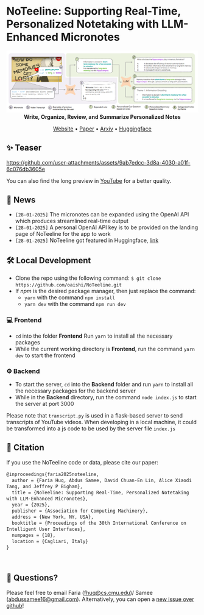 # NoTeeline: Supporting Real-Time, Personalized Notetaking with LLM-Enhanced Micronotes

<p align = "center">
    <img src="Assets/summary.png" alt="NoTeeline Summary" width="800px">
    <br>
    <b>Write, Organize, Review, and Summarize Personalized Notes</b>
</p>

<p align = "center">
    <a target = "_blank" href = "https://noteeline.vercel.app/">Website</a> •
    <a target = "_blank" href = "https://doi.org/10.1145/3708359.3712086">Paper</a> •
    <a target = "_blank" href = "https://arxiv.org/abs/2409.16493">Arxiv</a> •
    <a target = "_blank" href = "https://huggingface.co/papers/2409.16493">Huggingface</a>
</p>

## ✨ Teaser

https://github.com/user-attachments/assets/9ab7edcc-3d8a-4030-a01f-6c076db3605e

You can also find the long preview in <a target = "_blank" href = "https://www.youtube.com/watch?v=UUWTUbET86I">YouTube</a> for a better quality.

## 📰 News
- `[28-01-2025]` The micronotes can be expanded using the OpenAI API which produces streamlined real-time output
- `[28-01-2025]` A personal OpenAI API key is to be provided on the landing page of NoTeeline for the app to work
- `[28-01-2025]` NoTeeline got featured in Huggingface, [link](https://huggingface.co/papers/2409.16493)

## 🛠️ Local Development
 - Clone the repo using the following command:
	`$ git clone https://github.com/oaishi/NoTeeline.git`
- If *npm* is the desired package manager, then just replace the command:
	- `yarn` with the command `npm install`
	- `yarn dev` with the command `npm run dev`

### 💻 Frontend
- `cd` into the folder **Frontend** Run `yarn` to install all the necessary packages
- While the current working directory is **Frontend**, run the command `yarn dev` to start the frontend

### ⚙️ Backend
- To start the server, `cd` into the **Backend** folder and run `yarn` to install all the necessary packages for the backend server
- While in the **Backend** directory, run the command `node index.js` to start the server at port 3000
  
Please note that `transcript.py` is used in a flask-based server to send transcripts of YouTube videos. When developing in a local machine, it could be transformed into a js code to be used by the server file `index.js`

## 📜 Citation
If you use the NoTeeline code or data, please cite our paper:
```
@inproceedings{faria2025noteeline,
  author = {Faria Huq, Abdus Samee, David Chuan-En Lin, Alice Xiaodi Tang, and Jeffrey P Bigham},
  title = {NoTeeline: Supporting Real-Time, Personalized Notetaking with LLM-Enhanced Micronotes},
  year = {2025},
  publisher = {Association for Computing Machinery},
  address = {New York, NY, USA},
  booktitle = {Proceedings of the 30th International Conference on Intelligent User Interfaces},
  numpages = {18},
  location = {Cagliari, Italy}
}
```
<br/>

## 🌟 Questions?
Please feel free to email Faria (fhuq@cs.cmu.edu)/ Samee (abdussamee16@gmail.com). Alternatively, you can open a <a target = "_blank" href = "https://github.com/oaishi/NoTeeline/issues">new issue over github</a>!
